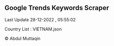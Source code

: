 

## Google Trends Keywords Scraper 
 
Last Update 28-12-2022 , 05:55:02

Country List :
VIETNAM.json



© Abdul Muttaqin 
